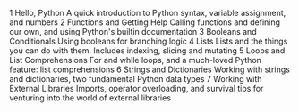 1
Hello, Python
A quick introduction to Python syntax, variable assignment, and numbers
2
Functions and Getting Help
Calling functions and defining our own, and using Python's builtin documentation
3
Booleans and Conditionals
Using booleans for branching logic
4
Lists
Lists and the things you can do with them. Includes indexing, slicing and mutating
5
Loops and List Comprehensions
For and while loops, and a much-loved Python feature: list comprehensions
6
Strings and Dictionaries
Working with strings and dictionaries, two fundamental Python data types
7
Working with External Libraries
Imports, operator overloading, and survival tips for venturing into the world of external libraries

